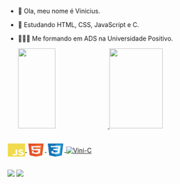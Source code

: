 - 👋 Ola, meu nome é Vinicius.
- 🌱 Estudando HTML, CSS, JavaScript e C.
- 👨🏽‍🎓 Me formando em ADS na Universidade Positivo.

  <div>
    <a href="https://github.com/ViniAZA">
      <img height="180em" width="42%" src="https://github-readme-stats.vercel.app/api?username=ViniAza&show_icons=true&theme=radical">
      <img height="180em" width="50%" src="https://github-readme-stats.vercel.app/api/top-langs/?username=ViniAza&layout=compact&theme=radical">
  </div>

<div style="display: inline_block"><br>
  <img align="center" alt="Vini-Js" height="30" width="40" src="https://raw.githubusercontent.com/devicons/devicon/master/icons/javascript/javascript-plain.svg">
  <img align="center" alt="Vini-HTML" height="30" width="40" src="https://raw.githubusercontent.com/devicons/devicon/master/icons/html5/html5-original.svg">
  <img align="center" alt="Vini-CSS" height="30" width="40" src="https://raw.githubusercontent.com/devicons/devicon/master/icons/css3/css3-original.svg">
  <img align="center" alt="Vini-C" height="30" width="40" src="https://cdn.jsdelivr.net/gh/devicons/devicon/icons/c/c-original.svg">
</div>

 ##

<div> 
   <a href="www.linkedin.com/in/vinicius-a-043802230" target="_blank"><img src="https://img.shields.io/badge/-LinkedIn-%230077B5?style=for-the-badge&logo=linkedin&logoColor=white" target="_blank"></a> 
  <a href="https://instagram.com/vinicius_azambuja" target="_blank"><img src="https://img.shields.io/badge/-Instagram-%23E4405F?style=for-the-badge&logo=instagram&logoColor=white" target="_blank"></a>
</div>
